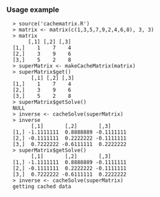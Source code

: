 ### Usage example

      > source('cachematrix.R')
      > matrix <- matrix(c(1,3,5,7,9,2,4,6,8), 3, 3)
      > matrix
           [,1] [,2] [,3]
      [1,]    1    7    4
      [2,]    3    9    6
      [3,]    5    2    8
      > superMatrix <- makeCacheMatrix(matrix)
      > superMatrix$get()
            [,1] [,2] [,3]
      [1,]    1    7    4
      [2,]    3    9    6
      [3,]    5    2    8
      > superMatrix$getSolve()
      NULL
      > inverse <- cacheSolve(superMatrix)
      > inverse
            [,1]       [,2]       [,3]
      [1,] -1.1111111  0.8888889 -0.1111111
      [2,] -0.1111111  0.2222222 -0.1111111
      [3,]  0.7222222 -0.6111111  0.2222222
      > superMatrix$getSolve()
            [,1]       [,2]       [,3]
      [1,] -1.1111111  0.8888889 -0.1111111
      [2,] -0.1111111  0.2222222 -0.1111111
      [3,]  0.7222222 -0.6111111  0.2222222
      > inverse <- cacheSolve(superMatrix)
      getting cached data